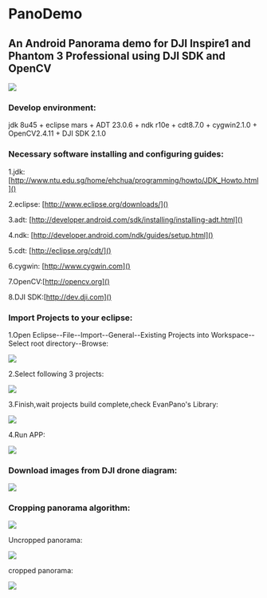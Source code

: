 # PanoDemo

## An Android Panorama demo for DJI Inspire1 and Phantom 3 Professional using DJI SDK and OpenCV

![](./images/skyworth.jpg)

### Develop environment:
jdk 8u45 + eclipse mars + ADT 23.0.6 + ndk r10e + cdt8.7.0 + cygwin2.1.0 + OpenCV2.4.11 + DJI SDK 2.1.0

### Necessary software installing and configuring guides:
1.jdk: [http://www.ntu.edu.sg/home/ehchua/programming/howto/JDK_Howto.html]()
2.eclipse: [http://www.eclipse.org/downloads/]()
3.adt: [http://developer.android.com/sdk/installing/installing-adt.html]()
4.ndk: [http://developer.android.com/ndk/guides/setup.html]()
5.cdt: [http://eclipse.org/cdt/]()
6.cygwin: [http://www.cygwin.com]()

7.OpenCV:[http://opencv.org]()

8.DJI SDK:[http://dev.dji.com]()

### Import Projects to your eclipse:1.Open Eclipse--File--Import--General--Existing Projects into Workspace--Select root directory--Browse:

![](./images/import-select.png)
2.Select following 3 projects:

![](./images/select3project.png)
3.Finish,wait projects build complete,check EvanPano's Library:

![](./images/check-lib.png)

4.Run APP:

![](./images/ui-running.png)

### Download images from DJI drone diagram:

![](./images/download-image-diagram.png)

### Cropping panorama algorithm:

![](./images/cropping-diagram.png)

Uncropped panorama:

![](./images/uncropped-pano.png)

cropped panorama:

![](./images/cropped-pano.png)


